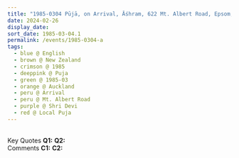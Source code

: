 ```yaml
---
title: "1985-0304 Pūjā, on Arrival, Āśhram, 622 Mt. Albert Road, Epsom, Auckland, New Zealand"
date: 2024-02-26
display_date: 
sort_date: 1985-03-04.1
permalink: /events/1985-0304-a
tags:
  - blue @ English
  - brown @ New Zealand
  - crimson @ 1985
  - deeppink @ Puja
  - green @ 1985-03
  - orange @ Auckland
  - peru @ Arrival  
  - peru @ Mt. Albert Road
  - purple @ Shri Devi
  - red @ Local Puja    
---
```


<br>

<wave-list>
  <list-title color="DarkSeaGreen" width="55">Key Quotes</list-title>
  <list-item color="BlanchedAlmond" width="280"><b>Q1:</b> <i></i></list-item>
  <list-item color="Lavender" width="280"><b>Q2:</b> <i></i></list-item>
</wave-list>

<br>

<wave-list>
  <list-title color="DarkSeaGreen" width="55">Comments</list-title>
  <list-item color="BlanchedAlmond" width="280"><b>C1:</b> <i></i></list-item>
  <list-item color="Lavender" width="280"><b>C2:</b> <i></i></list-item>
</wave-list>